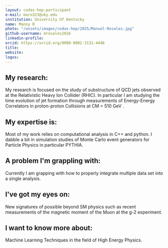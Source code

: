 ```yaml
---
layout: codas-hep-participant
e-mail: maro323@uky.edu
institution: University Of Kentucky
name: Manny R
photo: "/assets/images/codas-hep/2025/Manuel-Rosales.jpg"
github-username: mrosales2016
linkedin-profile:
orcid: https://orcid.org/0000-0002-3131-4446
title:
website:
logos:
---
```


## My research:
My research is focused on the study of substructure of QCD jets observed at the Relativistic Heavy Ion Collider (RHIC). In particular I am studying the time evolution of jet formation through measurements of Energy-Energy Correlators in proton-proton Collisions at CM = 510 GeV . 

## My expertise is:
Most of my work relies on computational analysis in C++ and python. I dabble a bit in simulation studies of Monte Carlo event generators for Particle Physics in particular PYTHIA. 

## A problem I'm grappling with:
Currently I am grapping with how to properly integrate multiple data set into a single analysis.  

## I've got my eyes on:
New signatures of possible beyond SM physics such as recent measurements of the magnetic moment of the Muon at the g-2 experiment. 

## I want to know more about:
Machine Learning Techniques in the field of High Energy Physics.
